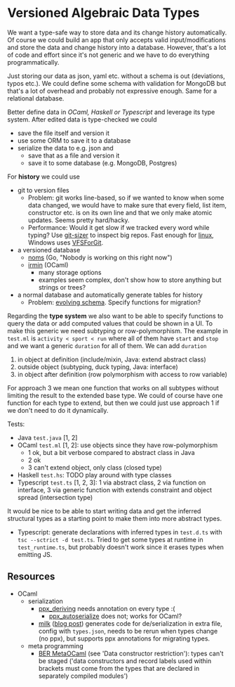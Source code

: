 # Versioned Algebraic Data Types

We want a type-safe way to store data and its change history automatically.
Of course we could build an app that only accepts valid input/modifications and store the data and change history into a database. However, that's a lot of code and effort since it's not generic and we have to do everything programmatically.

Just storing our data as json, yaml etc. without a schema is out (deviations, typos etc.).
We could define some schema with validation for MongoDB but that's a lot of overhead and probably not expressive enough.
Same for a relational database.

Better define data in *OCaml, Haskell or Typescript* and leverage its type system.
After edited data is type-checked we could
- save the file itself and version it
- use some ORM to save it to a database
- serialize the data to e.g. json and
  - save that as a file and version it
  - save it to some database (e.g. MongoDB, Postgres)

For **history** we could use
- git to version files
  - Problem: git works line-based, so if we wanted to know when some data changed, we would have to make sure that every field, list item, constructor etc. is on its own line and that we only make atomic updates. Seems pretty hard/hacky.
  - Performance: Would it get slow if we tracked every word while typing? Use [git-sizer](https://github.blog/2018-03-05-measuring-the-many-sizes-of-a-git-repository/) to inspect big repos. Fast enough for [linux](https://github.com/torvalds/linux), Windows uses [VFSForGit](https://github.com/Microsoft/VFSForGit).
- a versioned database
  - [noms](https://github.com/attic-labs/noms) (Go, "Nobody is working on this right now")
  - [irmin](https://github.com/mirage/irmin) (OCaml)
    - many storage options
    - examples seem complex, don't show how to store anything but strings or trees?
- a normal database and automatically generate tables for history
  - Problem: [evolving schema](https://en.wikipedia.org/wiki/Schema_evolution). Specify functions for migration?

Regarding the **type system** we also want to be able to specify functions to query the data or add computed values that could be shown in a UI. To make this generic we need subtyping or row-polymorphism.
The example in `test.ml` is `activity < sport < run` where all of them have `start` and `stop` and we want a generic `duration` for all of them.
We can add `duration`
1. in object at definition (include/mixin, Java: extend abstract class)
2. outside object (subtyping, duck typing, Java: interface)
3. in object after definition (row polymorphism with access to row variable)

For approach 3 we mean one function that works on all subtypes without limiting the result to the extended base type. We could of course have one function for each type to extend, but then we could just use approach 1 if we don't need to do it dynamically.

Tests:
- Java `test.java` [1, 2]
- OCaml `test.ml` [1, 2]: use objects since they have row-polymorphism
  - 1 ok, but a bit verbose compared to abstract class in Java
  - 2 ok
  - 3 can't extend object, only class (closed type)
- Haskell `test.hs`: TODO play around with type classes
- Typescript `test.ts` [1, 2, 3]: 1 via abstract class, 2 via function on interface, 3 via generic function with extends constraint and object spread (intersection type)

It would be nice to be able to start writing data and get the inferred structural types as a starting point to make them into more abstract types.

- Typescript: generate declarations with inferred types in `test.d.ts` with `tsc --sctrict -d test.ts`. Tried to get some types at runtime in `test_runtime.ts`, but probably doesn't work since it erases types when emitting JS.


## Resources
- OCaml
  - serialization
    - [ppx_deriving](https://github.com/ocaml-ppx/ppx_deriving) needs annotation on every type :(
      - [ppx_autoserialize](https://github.com/jaredly/ppx_autoserialize) does not; works for OCaml?
    - [milk](https://github.com/jaredly/milk) ([blog post](https://jaredforsyth.com/posts/announcing-milk/)) generates code for de/serialization in extra file, config with `types.json`, needs to be rerun when types change (no ppx), but supports ppx annotations for migrating types.
  - meta programming
    - [BER MetaOCaml](http://okmij.org/ftp/ML/MetaOCaml.html) (see 'Data constructor restriction'): types can't be staged ('data constructors and record labels used within brackets must come from the types that are declared in separately compiled modules')
